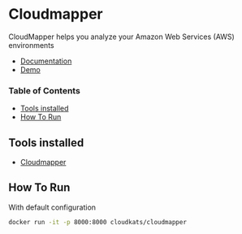 # Cloudmapper

CloudMapper helps you analyze your Amazon Web Services (AWS) environments

- [Documentation](https://duo.com/blog/introducing-cloudmapper-an-aws-visualization-tool)
- [Demo](https://duo-labs.github.io/cloudmapper/)

<!-- START doctoc generated TOC please keep comment here to allow auto update -->
<!-- DON'T EDIT THIS SECTION, INSTEAD RE-RUN doctoc TO UPDATE -->
### Table of Contents

- [Tools installed](#tools-installed)
- [How To Run](#how-to-run)

<!-- END doctoc generated TOC please keep comment here to allow auto update -->

## Tools installed

- [Cloudmapper](https://github.com/duo-labs/cloudmapper)

## How To Run

With default configuration

```sh
docker run -it -p 8000:8000 cloudkats/cloudmapper
```
